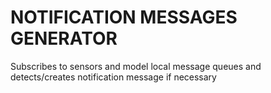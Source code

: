 # NOTIFICATION MESSAGES GENERATOR

Subscribes to sensors and model local message queues and detects/creates notification message if necessary